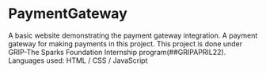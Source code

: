 # PaymentGateway
A basic website demonstrating the payment gateway integration.
A payment gateway for making payments in this project.
This project is done under GRIP-The Sparks Foundation Internship program(##GRIPAPRIL22).
Languages used: HTML / CSS / JavaScript

